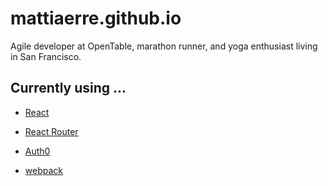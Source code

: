 # mattiaerre.github.io

Agile developer at OpenTable, marathon runner, and yoga enthusiast living in San Francisco.

## Currently using ...

- [React](https://facebook.github.io/react/)

- [React Router](https://github.com/ReactTraining/react-router)

- [Auth0](https://auth0.com/)

- [webpack](https://webpack.github.io/)
